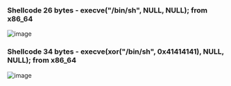 ### Shellcode 26 bytes - execve("/bin/sh", NULL, NULL); from x86_64
![image](https://user-images.githubusercontent.com/77762068/129826615-7670fa60-91d2-4dbf-a8f3-3feab7ffcacd.png)


### Shellcode 34 bytes - execve(xor("/bin/sh", 0x41414141), NULL, NULL); from x86_64
![image](https://user-images.githubusercontent.com/77762068/129826090-3b20c8fa-dee7-48c2-afdc-1a017ab82a2e.png)

